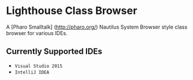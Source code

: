 # Lighthouse Class Browser

A [Pharo Smalltalk] (http://pharo.org/) Nautilus System Browser style class browser for various IDEs.

## Currently Supported IDEs

* `Visual Studio 2015`
* `IntelliJ IDEA`

